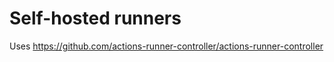# Self-hosted runners

Uses https://github.com/actions-runner-controller/actions-runner-controller

